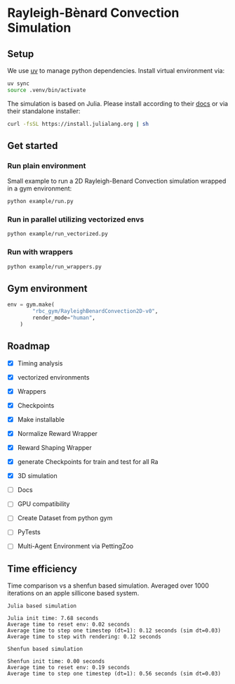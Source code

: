 # Rayleigh-Bènard Convection Simulation

## Setup
We use [uv](https://docs.astral.sh/uv/) to manage python dependencies. Install virtual environment via:
```bash
uv sync
source .venv/bin/activate
```

The simulation is based on Julia. Please install according to their [docs](https://julialang.org/install/) or via their standalone installer:
```bash
curl -fsSL https://install.julialang.org | sh
```

## Get started
### Run plain environment
Small example to run a 2D Rayleigh-Benard Convection simulation wrapped in a gym environment:
```bash
python example/run.py
```
### Run in parallel utilizing vectorized envs
```bash
python example/run_vectorized.py
```
### Run with wrappers
```bash
python example/run_wrappers.py
```

## Gym environment
```python
env = gym.make(
        "rbc_gym/RayleighBenardConvection2D-v0",
        render_mode="human",
    )
```

## Roadmap
- [x] Timing analysis
- [x] vectorized environments
- [x] Wrappers
- [x] Checkpoints
- [x] Make installable
- [x] Normalize Reward Wrapper
- [x] Reward Shaping Wrapper
- [x] generate Checkpoints for train and test for all Ra
- [x] 3D simulation

- [ ] Docs
- [ ] GPU compatibility
- [ ] Create Dataset from python gym
- [ ] PyTests
- [ ] Multi-Agent Environment via PettingZoo

## Time efficiency
Time comparison vs a shenfun based simulation. Averaged over 1000 iterations on an apple sillicone based system.
```text
Julia based simulation

Julia init time: 7.68 seconds
Average time to reset env: 0.02 seconds
Average time to step one timestep (dt=1): 0.12 seconds (sim dt=0.03)
Average time to step with rendering: 0.12 seconds
```

```text
Shenfun based simulation

Shenfun init time: 0.00 seconds
Average time to reset env: 0.19 seconds
Average time to step one timestep (dt=1): 0.56 seconds (sim dt=0.03)
```